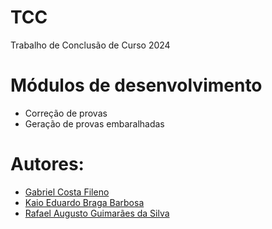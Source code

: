 # TCC
Trabalho de Conclusão de Curso 2024

<h1>Módulos de desenvolvimento</h1>
<ul>
    <li>Correção de provas</li>
    <li>Geração de provas embaralhadas</li>
</ul>

<h1>Autores:</h1>

<ul>
  <li><a href="https://github.com/FILEN0" >Gabriel Costa Fileno</a></li>
  <li><a href="https://github.com/kaio0824">Kaio Eduardo Braga Barbosa</a></li>
  <li><a href="https://github.com/rafael-guimaraes">Rafael Augusto Guimarães da Silva</a></li>
</ul>

<a></a>